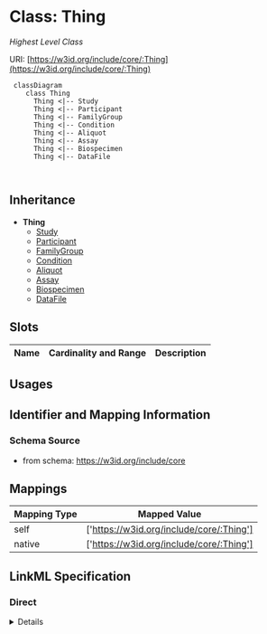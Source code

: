 # Class: Thing
_Highest Level Class_





URI: [https://w3id.org/include/core/:Thing](https://w3id.org/include/core/:Thing)




```mermaid
 classDiagram
    class Thing
      Thing <|-- Study
      Thing <|-- Participant
      Thing <|-- FamilyGroup
      Thing <|-- Condition
      Thing <|-- Aliquot
      Thing <|-- Assay
      Thing <|-- Biospecimen
      Thing <|-- DataFile
      
      
```





## Inheritance
* **Thing**
    * [Study](Study.md)
    * [Participant](Participant.md)
    * [FamilyGroup](FamilyGroup.md)
    * [Condition](Condition.md)
    * [Aliquot](Aliquot.md)
    * [Assay](Assay.md)
    * [Biospecimen](Biospecimen.md)
    * [DataFile](DataFile.md)



## Slots

| Name | Cardinality and Range  | Description  |
| ---  | ---  | --- |


## Usages



## Identifier and Mapping Information







### Schema Source


* from schema: https://w3id.org/include/core







## Mappings

| Mapping Type | Mapped Value |
| ---  | ---  |
| self | ['https://w3id.org/include/core/:Thing'] |
| native | ['https://w3id.org/include/core/:Thing'] |


## LinkML Specification

<!-- TODO: investigate https://stackoverflow.com/questions/37606292/how-to-create-tabbed-code-blocks-in-mkdocs-or-sphinx -->

### Direct

<details>
```yaml
name: Thing
definition_uri: include:Thing
description: Highest Level Class
title: Thing
from_schema: https://w3id.org/include/core
rank: 1000

```
</details>

### Induced

<details>
```yaml
name: Thing
definition_uri: include:Thing
description: Highest Level Class
title: Thing
from_schema: https://w3id.org/include/core
rank: 1000

```
</details>